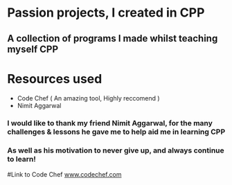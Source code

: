# Passion projects, I created in CPP 

## A collection of programs I made whilst teaching myself CPP

# Resources used
* Code Chef ( An amazing tool, Highly reccomend )
* Nimit Aggarwal

### I would like to thank my friend Nimit Aggarwal, for the many challenges & lessons he gave me to help aid me in learning CPP
### As well as his motivation to never give up, and always continue to learn!

#Link to Code Chef www.codechef.com